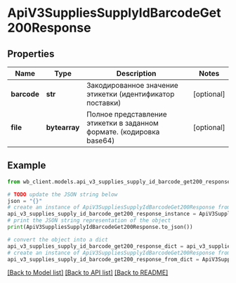 # ApiV3SuppliesSupplyIdBarcodeGet200Response


## Properties

Name | Type | Description | Notes
------------ | ------------- | ------------- | -------------
**barcode** | **str** | Закодированное значение этикетки (идентификатор поставки) | [optional] 
**file** | **bytearray** | Полное представление этикетки в заданном формате. (кодировка base64) | [optional] 

## Example

```python
from wb_client.models.api_v3_supplies_supply_id_barcode_get200_response import ApiV3SuppliesSupplyIdBarcodeGet200Response

# TODO update the JSON string below
json = "{}"
# create an instance of ApiV3SuppliesSupplyIdBarcodeGet200Response from a JSON string
api_v3_supplies_supply_id_barcode_get200_response_instance = ApiV3SuppliesSupplyIdBarcodeGet200Response.from_json(json)
# print the JSON string representation of the object
print(ApiV3SuppliesSupplyIdBarcodeGet200Response.to_json())

# convert the object into a dict
api_v3_supplies_supply_id_barcode_get200_response_dict = api_v3_supplies_supply_id_barcode_get200_response_instance.to_dict()
# create an instance of ApiV3SuppliesSupplyIdBarcodeGet200Response from a dict
api_v3_supplies_supply_id_barcode_get200_response_from_dict = ApiV3SuppliesSupplyIdBarcodeGet200Response.from_dict(api_v3_supplies_supply_id_barcode_get200_response_dict)
```
[[Back to Model list]](../README.md#documentation-for-models) [[Back to API list]](../README.md#documentation-for-api-endpoints) [[Back to README]](../README.md)


